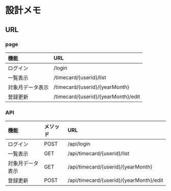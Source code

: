 # 設計メモ

## URL

### page
|機能|URL|
|:-|:-|
|ログイン|/login|
|一覧表示|/timecard/{userid}/list|
|対象月データ表示|/timecard/{userid}/{yearMonth}|
|登録更新|/timecard/{userid}/{yearMonth}/edit|

### API
|機能|メソッド|URL|
|:-|:-|:-|
|ログイン|POST|/api/login|
|一覧表示|GET|/api/timecard/{userid}/list|
|対象月データ表示|GET|/api/timecard/{userid}/{yearMonth}|
|登録更新|POST|/api/timecard/{userid}/{yearMonth}/edit|
